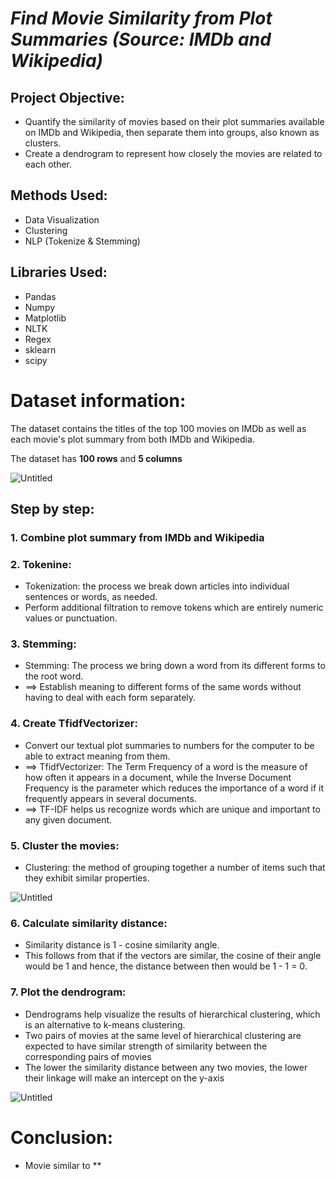 # ***Find Movie Similarity from Plot Summaries (Source: IMDb and Wikipedia)***

## Project Objective:
* Quantify the similarity of movies based on their plot summaries available on IMDb and Wikipedia, then separate them into groups, also known as clusters.   
* Create a dendrogram to represent how closely the movies are related to each other.

## Methods Used:
* Data Visualization
* Clustering
* NLP (Tokenize & Stemming)

## Libraries Used:
* Pandas
* Numpy
* Matplotlib
* NLTK
* Regex
* sklearn
* scipy

# Dataset information:
The dataset contains the titles of the top 100 movies on IMDb as well as each movie's plot summary from both IMDb and Wikipedia.

The dataset has **100 rows** and **5 columns**

![Untitled](https://github.com/Khangtran94/Find_Movie_Similarity/assets/146164801/624955b6-247e-4c42-88be-d960a2419760)

## Step by step:
### 1. Combine plot summary from IMDb and Wikipedia
### 2. Tokenine:
* Tokenization: the process we break down articles into individual sentences or words, as needed.
* Perform additional filtration to remove tokens which are entirely numeric values or punctuation.
### 3. Stemming:
* Stemming: The process we bring down a word from its different forms to the root word.
* ==> Establish meaning to different forms of the same words without having to deal with each form separately.
### 4. Create TfidfVectorizer:
* Convert our textual plot summaries to numbers for the computer to be able to extract meaning from them.
* ==> TfidfVectorizer: The Term Frequency of a word is the measure of how often it appears in a document, while the Inverse Document Frequency is the parameter which reduces the importance of a word if it frequently appears in several documents.
* ==> TF-IDF helps us recognize words which are unique and important to any given document.
### 5. Cluster the movies:
* Clustering: the method of grouping together a number of items such that they exhibit similar properties.
  
![Untitled](https://github.com/Khangtran94/Find_Movie_Similarity/assets/146164801/784edc79-63d9-46bf-ab6a-e5cbd1597b7f)

### 6. Calculate similarity distance:
* Similarity distance is 1 - cosine similarity angle.
* This follows from that if the vectors are similar, the cosine of their angle would be 1 and hence, the distance between then would be 1 - 1 = 0.

### 7. Plot the dendrogram:
* Dendrograms help visualize the results of hierarchical clustering, which is an alternative to k-means clustering.
* Two pairs of movies at the same level of hierarchical clustering are expected to have similar strength of similarity between the corresponding pairs of movies
* The lower the similarity distance between any two movies, the lower their linkage will make an intercept on the y-axis

![Untitled](https://github.com/Khangtran94/Find_Movie_Similarity/assets/146164801/d27e72fc-e04d-42b7-a5d6-db71a6fc5571)

# Conclusion:
* Movie similar to **

